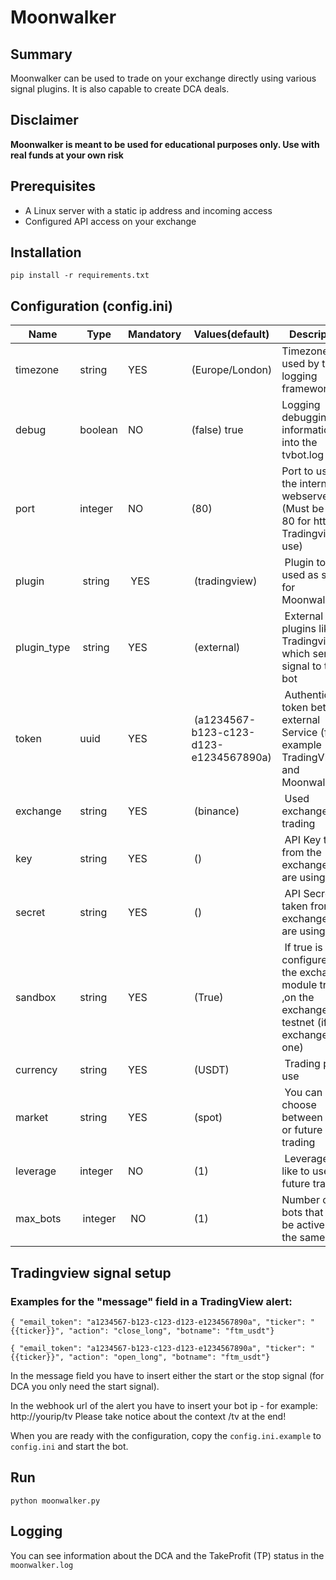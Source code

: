 # Moonwalker
## Summary
Moonwalker can be used to trade on your exchange directly using various signal plugins. It is also capable to create DCA deals.

## Disclaimer
**Moonwalker is meant to be used for educational purposes only. Use with real funds at your own risk**

## Prerequisites
- A Linux server with a static ip address and incoming access
- Configured API access on your exchange

## Installation
```pip install -r requirements.txt```

## Configuration (config.ini)
Name | Type | Mandatory | Values(default) | Description
------------ | ------------ | ------------ | ------------ | ------------
timezone | string | YES | (Europe/London) | Timezone used by the logging framework
debug | boolean | NO | (false) true  | Logging debugging information into the tvbot.log
port | integer | NO | (80) | Port to use for the internal webserver (Must be port 80 for http and Tradingview use)
plugin | string | YES | (tradingview) | Plugin to be used as signal for Moonwalker
plugin_type | string | YES | (external) | External is for plugins like Tradingview - which sends a signal to the bot
token | uuid | YES | (a1234567-b123-c123-d123-e1234567890a) | Authentication token between external Service (for example TradingView) and Moonwalker
exchange | string | YES | (binance) | Used exchange for trading
key | string | YES | () | API Key taken from the exchange you are using
secret | string | YES | () | API Secret taken from the exchange you are using
sandbox | string | YES | (True) | If true is configured, the exchange module trades ‚on the exchange testnet (if the exchange has one)
currency | string | YES | (USDT) | Trading pair to use
market | string | YES | (spot) | You can choose between spot or future trading
leverage | integer | NO | (1) | Leverage you like to use for future trading
max_bots | integer | NO | (1) | Number of bots that can be active at the same time

## Tradingview signal setup
### Examples for the "message" field in a TradingView alert:
``{ "email_token": "a1234567-b123-c123-d123-e1234567890a", "ticker": "{{ticker}}", "action": "close_long", "botname": "ftm_usdt"}``

``{ "email_token": "a1234567-b123-c123-d123-e1234567890a", "ticker": "{{ticker}}", "action": "open_long", "botname": "ftm_usdt"}``

In the message field you have to insert either the start or the stop signal (for DCA you only need the start signal).

In the webhook url of the alert you have to insert your bot ip - for example: http://yourip/tv Please take notice about the context /tv at the end!

When you are ready with the configuration, copy the ``config.ini.example`` to ``config.ini`` and start the bot.

## Run
```python moonwalker.py```

## Logging
You can see information about the DCA and the TakeProfit (TP) status in the ``moonwalker.log``


